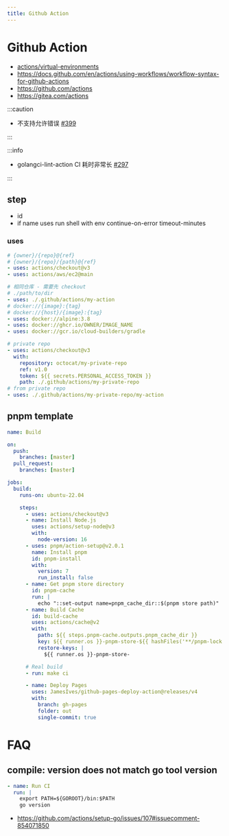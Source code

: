 ```yaml
---
title: Github Action
---
```


# Github Action

- [actions/virtual-environments](https://github.com/actions/virtual-environments)
- https://docs.github.com/en/actions/using-workflows/workflow-syntax-for-github-actions
- https://github.com/actions
- https://gitea.com/actions

:::caution

- 不支持允许错误 [#399](https://github.com/actions/toolkit/issues/399)

:::

:::info

- golangci-lint-action CI 耗时非常长 [#297](https://github.com/golangci/golangci-lint-action/issues/297)

:::

## step

- id
- if name uses run shell with env continue-on-error timeout-minutes

### uses

```yaml
# {owner}/{repo}@{ref}
# {owner}/{repo}/{path}@{ref}
- uses: actions/checkout@v3
- uses: actions/aws/ec2@main

# 相同仓库 - 需要先 checkout
# ./path/to/dir
- uses: ./.github/actions/my-action
# docker://{image}:{tag}
# docker://{host}/{image}:{tag}
- uses: docker://alpine:3.8
- uses: docker://ghcr.io/OWNER/IMAGE_NAME
- uses: docker://gcr.io/cloud-builders/gradle

# private repo
- uses: actions/checkout@v3
  with:
    repository: octocat/my-private-repo
    ref: v1.0
    token: ${{ secrets.PERSONAL_ACCESS_TOKEN }}
    path: ./.github/actions/my-private-repo
# from private repo
- uses: ./.github/actions/my-private-repo/my-action
```

## pnpm template

```yaml
name: Build

on:
  push:
    branches: [master]
  pull_request:
    branches: [master]

jobs:
  build:
    runs-on: ubuntu-22.04

    steps:
      - uses: actions/checkout@v3
      - name: Install Node.js
        uses: actions/setup-node@v3
        with:
          node-version: 16
      - uses: pnpm/action-setup@v2.0.1
        name: Install pnpm
        id: pnpm-install
        with:
          version: 7
          run_install: false
      - name: Get pnpm store directory
        id: pnpm-cache
        run: |
          echo "::set-output name=pnpm_cache_dir::$(pnpm store path)"
      - name: Build Cache
        id: build-cache
        uses: actions/cache@v2
        with:
          path: ${{ steps.pnpm-cache.outputs.pnpm_cache_dir }}
          key: ${{ runner.os }}-pnpm-store-${{ hashFiles('**/pnpm-lock.yaml') }}
          restore-keys: |
            ${{ runner.os }}-pnpm-store-

      # Real build
      - run: make ci

      - name: Deploy Pages
        uses: JamesIves/github-pages-deploy-action@releases/v4
        with:
          branch: gh-pages
          folder: out
          single-commit: true
```

# FAQ

## compile: version does not match go tool version

```yaml
- name: Run CI
  run: |
    export PATH=${GOROOT}/bin:$PATH
    go version
```

- https://github.com/actions/setup-go/issues/107#issuecomment-854071850
